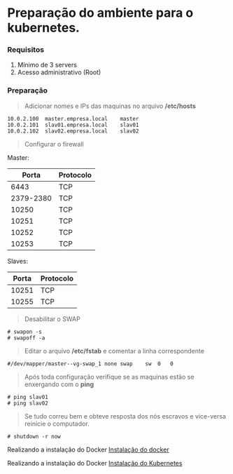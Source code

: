 # Preparação do ambiente para o kubernetes.

### Requisitos

1. Mínimo de 3 servers
1. Acesso administrativo (Root)


### Preparação
> Adicionar nomes e IPs das maquinas no arquivo **/etc/hosts**

```
10.0.2.100  master.empresa.local    master
10.0.2.101  slav01.empresa.local    slav01
10.0.2.102  slav02.empresa.local    slav02
```

> Configurar o firewall

Master:

| Porta | Protocolo |
| ---- | ---- |
| 6443 | TCP |
| 2379-2380 | TCP |
| 10250 | TCP |
| 10251 | TCP |
| 10252 | TCP |
| 10253 | TCP |

Slaves:

| Porta | Protocolo |
| ---- | ---- |
| 10251 | TCP |
| 10255 | TCP |

> Desabilitar o SWAP
```
# swapon -s
# swapoff -a
```

> Editar o arquivo **/etc/fstab** e comentar a linha correspondente
```
#/dev/mapper/master--vg-swap_1 none swap    sw  0   0
```

> Após toda configuração verifique se as maquinas estão se enxergando com o **ping**
```
# ping slav01
# ping slav02
```

> Se tudo correu bem e obteve resposta dos nós escravos e vice-versa reinicie o computador.
```
# shutdown -r now
```
Realizando a instalação do Docker [Instalação do docker](install-docker.md)

Realizando a instalação do Docker [Instalação do Kubernetes](install-kubernetes.md)

